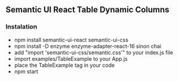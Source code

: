## Semantic UI React Table Dynamic Columns
### Instalation
* npm install semantic-ui-react semantic-ui-css 
* npm install -D enzyme enzyme-adapter-react-16 sinon chai
* add "import 'semantic-ui-css/semantic.css'" to your index.js file
* import examples/TableExample to your App.js
* place the TableExample tag in your code
* npm start

